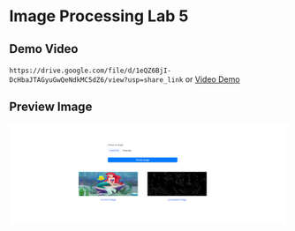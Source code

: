 # Image Processing Lab 5

## Demo Video

`https://drive.google.com/file/d/1eQZ6BjI-DcHbaJTAGyuGwQeNdkMC5dZ6/view?usp=share_link`
or
[Video Demo](https://drive.google.com/file/d/1eQZ6BjI-DcHbaJTAGyuGwQeNdkMC5dZ6/view?usp=share_link)

## Preview Image

![preview](preview.png)
